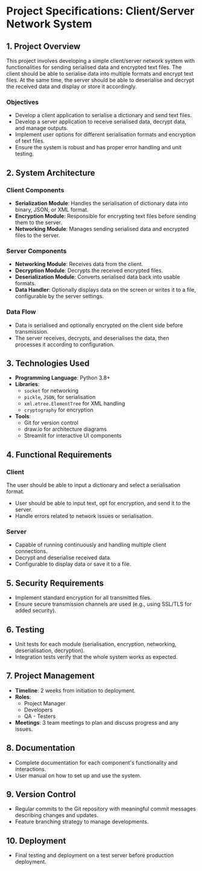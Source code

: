 # Project Specifications: Client/Server Network System

## 1. Project Overview

This project involves developing a simple client/server network system with functionalities for sending serialised data and encrypted text files. The client should be able to serialise data into multiple formats and encrypt text files. At the same time, the server should be able to deserialise and decrypt the received data and display or store it accordingly.

### Objectives
- Develop a client application to serialise a dictionary and send text files.
- Develop a server application to receive serialised data, decrypt data, and manage outputs.
- Implement user options for different serialisation formats and encryption of text files.
- Ensure the system is robust and has proper error handling and unit testing.

## 2. System Architecture

### Client Components
- **Serialization Module**: Handles the serialisation of dictionary data into binary, JSON, or XML format.
- **Encryption Module**: Responsible for encrypting text files before sending them to the server.
- **Networking Module**: Manages sending serialised data and encrypted files to the server.

### Server Components
- **Networking Module**: Receives data from the client.
- **Decryption Module**: Decrypts the received encrypted files.
- **Deserialization Module**: Converts serialised data back into usable formats.
- **Data Handler**: Optionally displays data on the screen or writes it to a file, configurable by the server settings.

### Data Flow
- Data is serialised and optionally encrypted on the client side before transmission.
- The server receives, decrypts, and deserialises the data, then processes it according to configuration.

## 3. Technologies Used
- **Programming Language**: Python 3.8+
- **Libraries**: 
  - `socket` for networking
  - `pickle`, `JSON`, for serialisation
  - `xml.etree.ElementTree` for XML handling
  - `cryptography` for encryption
- **Tools**:
  - Git for version control
  - draw.io for architecture diagrams
  - Streamlit for interactive UI components

## 4. Functional Requirements

### Client
The user should be able to input a dictionary and select a serialisation format.
- User should be able to input text, opt for encryption, and send it to the server.
- Handle errors related to network issues or serialisation.

### Server
- Capable of running continuously and handling multiple client connections.
- Decrypt and deserialise received data.
- Configurable to display data or save it to a file.

## 5. Security Requirements
- Implement standard encryption for all transmitted files.
- Ensure secure transmission channels are used (e.g., using SSL/TLS for added security).

## 6. Testing
- Unit tests for each module (serialisation, encryption, networking, deserialisation, decryption).
- Integration tests verify that the whole system works as expected.

## 7. Project Management
- **Timeline**: 2 weeks from initiation to deployment.
- **Roles**:
  - Project Manager
  - Developers
  - QA - Testers
- **Meetings**: 3 team meetings to plan and discuss progress and any issues.

## 8. Documentation
- Complete documentation for each component's functionality and interactions.
- User manual on how to set up and use the system.

## 9. Version Control
- Regular commits to the Git repository with meaningful commit messages describing changes and updates.
- Feature branching strategy to manage developments.

## 10. Deployment
- Final testing and deployment on a test server before production deployment.
